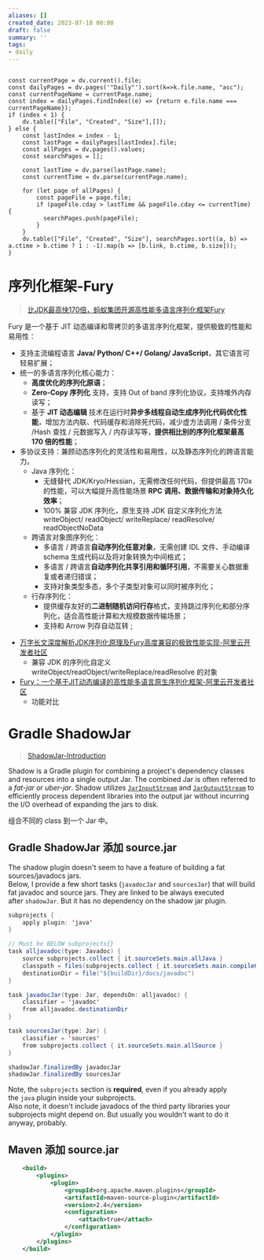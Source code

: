 ```yaml
---
aliases: []
created_date: 2023-07-18 00:00
draft: false
summary: ''
tags:
- daily
---
```


```dataviewjs

const currentPage = dv.current().file;
const dailyPages = dv.pages('"Daily"').sort(k=>k.file.name, "asc");
const currentPageName = currentPage.name;
const index = dailyPages.findIndex((e) => {return e.file.name === currentPageName});
if (index < 1) {
	dv.table(["File", "Created", "Size"],[]);
} else {
	const lastIndex = index - 1;
	const lastPage = dailyPages[lastIndex].file;
	const allPages = dv.pages().values;
	const searchPages = [];
	
	const lastTime = dv.parse(lastPage.name);
	const currentTime = dv.parse(currentPage.name);

	for (let page of allPages) {
		const pageFile = page.file;
		if (pageFile.cday > lastTime && pageFile.cday <= currentTime) {
		  searchPages.push(pageFile);
		}
	}
	dv.table(["File", "Created", "Size"], searchPages.sort((a, b) => a.ctime > b.ctime ? 1 : -1).map(b => [b.link, b.ctime, b.size]));
}

```

# 序列化框架-Fury

> [比JDK最高快170倍，蚂蚁集团开源高性能多语言序列化框架Fury](https://mp.weixin.qq.com/s/QHdmOjBpfvCO7cBYTxvXJg)

Fury 是一个基于 JIT 动态编译和零拷贝的多语言序列化框架，提供极致的性能和易用性：

* 支持主流编程语言 **Java/ Python/ C++/ Golang/ JavaScript**，其它语言可轻易扩展；
* 统一的多语言序列化核心能力：
	* **高度优化的序列化原语**；
	* **Zero-Copy 序列化** 支持，支持 Out of band 序列化协议，支持堆外内存读写；
	* 基于 **JIT 动态编辑** 技术在运行时**异步多线程自动生成序列化代码优化性能**，增加方法内联、代码缓存和消除死代码，减少虚方法调用 / 条件分支 /Hash 查找 / 元数据写入 / 内存读写等，**提供相比别的序列化框架最高 170 倍的性能**；
* 多协议支持：兼顾动态序列化的灵活性和易用性，以及静态序列化的跨语言能力。
	* Java 序列化：
		* 无缝替代 JDK/Kryo/Hessian，无需修改任何代码，但提供最高 170x 的性能，可以大幅提升高性能场景 **RPC 调用、数据传输和对象持久化效率**；
		* 100% 兼容 JDK 序列化，原生支持 JDK 自定义序列化方法 writeObject/ readObject/ writeReplace/ readResolve/ readObjectNoData
	* 跨语言对象图序列化：
		* 多语言 / 跨语言**自动序列化任意对象**，无需创建 IDL 文件、手动编译 schema 生成代码以及将对象转换为中间格式；
		* 多语言 / 跨语言**自动序列化共享引用和循环引用**，不需要关心数据重复或者递归错误；
		* 支持对象类型多态，多个子类型对象可以同时被序列化；
	* 行存序列化：
		* 提供缓存友好的**二进制随机访问行存**格式，支持跳过序列化和部分序列化，适合高性能计算和大规模数据传输场景；
		* 支持和 Arrow 列存自动互转 ;

  
- [万字长文深度解析JDK序列化原理及Fury高度兼容的极致性能实现-阿里云开发者社区](https://developer.aliyun.com/article/1102715)
	- 兼容 JDK 的序列化自定义 writeObject/readObject/writeReplace/readResolve 的对象
- [Fury：一个基于JIT动态编译的高性能多语言原生序列化框架-阿里云开发者社区](https://developer.aliyun.com/article/992485#slide-1)
	- 功能对比

# Gradle ShadowJar

> [ShadowJar-Introduction](https://imperceptiblethoughts.com/shadow/introduction/#benefits-of-shadow)

Shadow is a Gradle plugin for combining a project's dependency classes and resources into a single output Jar. The combined Jar is often referred to a _fat-jar_ or _uber-jar_. Shadow utilizes [`JarInputStream`](https://docs.oracle.com/javase/8/docs/api/java/util/jar/JarInputStream.html) and [`JarOutputStream`](https://docs.oracle.com/javase/8/docs/api/java/util/jar/JarOutputStream.html) to efficiently process dependent libraries into the output jar without incurring the I/O overhead of expanding the jars to disk.

组合不同的 class 到一个 Jar 中。

## Gradle ShadowJar 添加 source.jar

The shadow plugin doesn't seem to have a feature of building a fat sources/javadocs jars.  
Below, I provide a few short tasks (`javadocJar` and `sourcesJar`) that will build fat javadoc and source jars. They are linked to be always executed after `shadowJar`. But it has no dependency on the shadow jar plugin.

```java
subprojects {
    apply plugin: 'java'
}

// Must be BELOW subprojects{}
task alljavadoc(type: Javadoc) {
    source subprojects.collect { it.sourceSets.main.allJava }
    classpath = files(subprojects.collect { it.sourceSets.main.compileClasspath })
    destinationDir = file("${buildDir}/docs/javadoc")
}

task javadocJar(type: Jar, dependsOn: alljavadoc) {
    classifier = 'javadoc'
    from alljavadoc.destinationDir
}

task sourcesJar(type: Jar) {
    classifier = 'sources'
    from subprojects.collect { it.sourceSets.main.allSource }
}

shadowJar.finalizedBy javadocJar
shadowJar.finalizedBy sourcesJar
```

Note, the `subprojects` section is **required**, even if you already apply the `java` plugin inside your subprojects.  
Also note, it doesn't include javadocs of the third party libraries your subprojects might depend on. But usually you wouldn't want to do it anyway, probably.

## Maven 添加 source.jar

```xml
    <build>
        <plugins>
            <plugin>
                <groupId>org.apache.maven.plugins</groupId>
                <artifactId>maven-source-plugin</artifactId>
                <version>2.4</version>
                <configuration>
                    <attach>true</attach>
                </configuration>
            </plugin>
        </plugins>
    </build>
```
